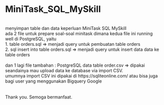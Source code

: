 # MiniTask_SQL_MySkill
<br>
menyimpan table dan data keperluan MiniTask SQL MySkill <br>
ada 2 file untuk prepare soal-soal minitask dimana kedua file ini running well di PostgreSQL, yaitu <br>
1. table orders.sql => menjadi query untuk pembuatan table orders <br>
2. sql insert into table orders.sql => menjadi query untuk insert data data ke table orders <br>
<br>
dan 1 lagi file tambahan :
PostgreSQL data table order.csv => dipakai seandainya mau upload data ke database via import CSV.<br>
umumnya import CSV ini dipakai di https://sqliteonline.com/ atau bisa juga bagi user yang menggunakan Bigquery Google <br>
<br><br>
Thank you. Semoga bermanfaat.
